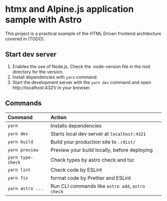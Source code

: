 # htmx and Alpine.js application sample with Astro

This project is a practical example of the HTML Driven frontend architecture covered in (TODO).

## Start dev server

1. Enables the use of Node.js. Check the .node-version file in the root directory for the version.
2. Install dependencies with `yarn` command.
3. Start the development server with the `yarn dev` command and open http://localhost:4321/ in your browser.

## Commands

| Command           | Action                                           |
| :---------------- | :----------------------------------------------- |
| `yarn`            | Installs dependencies                            |
| `yarn dev`        | Starts local dev server at `localhost:4321`      |
| `yarn build`      | Build your production site to `./dist/`          |
| `yarn preview`    | Preview your build locally, before deploying     |
| `yarn type-check` | Check types by astro check and tsc               |
| `yarn lint`       | Check code by ESLint                             |
| `yarn fix`        | format code by Prettier and ESLint               |
| `yarn astro ...`  | Run CLI commands like `astro add`, `astro check` |
